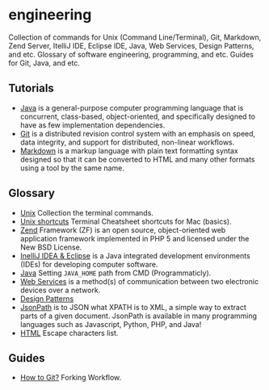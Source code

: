 engineering
===========

Collection of commands for Unix (Command Line/Terminal), Git, Markdown, Zend Server, ItelliJ IDE, Eclipse IDE, Java, Web Services, Design Patterns, and etc. Glossary of software engineering, programming, and etc. Guides for Git, Java, and etc. 

Tutorials
---------

- [Java](https://github.com/valerysamovich/engineering/blob/master/docs/java-tutorial.md) is a general-purpose computer programming language that is concurrent, class-based, object-oriented, and specifically designed to have as few implementation dependencies.
- [Git](https://github.com/valerysamovich/engineering/blob/master/docs/git.md) is a distributed revision control system with an emphasis on speed, data integrity, and support for distributed, non-linear workflows.
- [Markdown](https://github.com/valerysamovich/engineering/blob/master/docs/markdown.md) is a markup language with plain text formatting syntax designed so that it can be converted to HTML and many other formats using a tool by the same name.

Glossary
--------

- [Unix](https://github.com/valerysamovich/engineering/blob/master/docs/unix.md) Collection the terminal commands.
- [Unix shortcuts](https://github.com/0nn0/terminal-mac-cheatsheet/wiki/Terminal-Cheatsheet-for-Mac-(-basics-)) Terminal Cheatsheet shortcuts for Mac (basics).
- [Zend](https://github.com/valerysamovich/engineering/blob/master/docs/zend.md) Framework (ZF) is an open source, object-oriented web application framework implemented in PHP 5 and licensed under the New BSD License.
- [InelliJ IDEA & Eclipse](https://github.com/valerysamovich/engineering/blob/master/docs/eclipse.md)  is a Java integrated development environments (IDEs) for developing computer software.
- [Java](https://github.com/valerysamovich/engineering/blob/master/docs/java.md) Setting `JAVA_HOME` path from CMD (Programmaticly).
- [Web Services](https://github.com/valerysamovich/engineering/blob/master/docs/web-services.md) is a method(s) of communication between two electronic devices over a network.
- [Design Patterns](https://github.com/valerysamovich/engineering/blob/master/docs/design-patterns.md)
- [JsonPath](https://github.com/valerysamovich/engineering/blob/master/docs/jsonpath.md) is to JSON what XPATH is to XML, a simple way to extract parts of a given document. JsonPath is available in many programming languages such as Javascript, Python, PHP, and Java!
- [HTML](http://dev.w3.org/html5/html-author/charref) Escape characters list.

Guides
------

- [How to Git?](https://github.com/valerysamovich/engineering/blob/master/docs/how-to-git.md) Forking Workflow.
